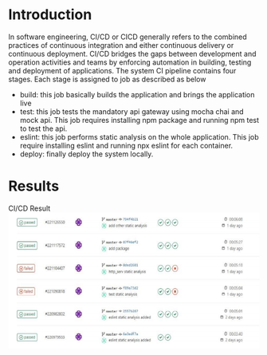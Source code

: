 # Introduction
In software engineering, CI/CD or CICD generally refers to the combined practices of continuous integration and either continuous delivery or continuous deployment. CI/CD bridges 
the gaps between development and operation activities and teams by enforcing automation in building, testing and deployment of applications. The system CI pipeline contains four stages. Each stage is assigned to job as described as below 
- build: this job basically builds the application and brings the application live
- test: this job tests the mandatory api gateway using mocha chai and mock api. This job requires installing npm package and running npm test to test the api.
- eslint: this job performs static analysis on the whole application. This job require installing eslint and running npx eslint for each container.
- deploy: finally deploy the system locally.

# Results
CI/CD Result
![CICD Diagram](CICD.PNG "CICD Diagram")
